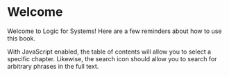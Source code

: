 # Welcome 

Welcome to Logic for Systems! Here are a few reminders about how to use this book.

With JavaScript enabled, the table of contents will allow you to select a specific chapter. Likewise, the search icon should allow you to search for arbitrary phrases in the full text. 